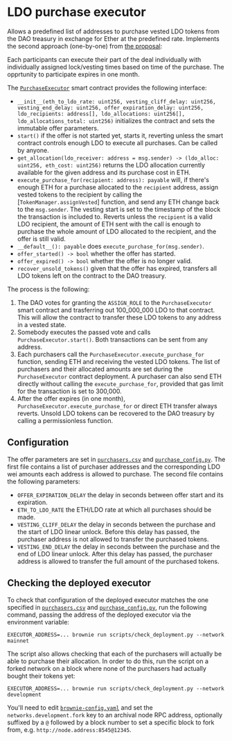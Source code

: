# LDO purchase executor

Allows a predefined list of addresses to purchase vested LDO tokens
from the DAO treasury in exchange for Ether at the predefined rate.
Implements the second approach (one-by-one) from
[the proposal](https://hackmd.io/@skozin/BkJR_UdSd):

Each participants can execute their part of the deal individually with individually assigned lock/vesting times based on time of the purchase. The opprtunity to participate expires in one month.

The [`PurchaseExecutor`](./contracts/PurchaseExecutor.vy) smart contract provides the following interface:

* `__init__(eth_to_ldo_rate: uint256, vesting_cliff_delay: uint256, vesting_end_delay: uint256, offer_expiration_delay: uint256, ldo_recipients: address[], ldo_allocations: uint256[], ldo_allocations_total: uint256)` initializes the contract and sets the immutable offer parameters.
* `start()` if the offer is not started yet, starts it, reverting unless the smart contract controls enough LDO to execute all purchases. Can be called by anyone.
* `get_allocation(ldo_receiver: address = msg.sender) -> (ldo_alloc: uint256, eth_cost: uint256)` returns the LDO allocation currently available for the given address and its purchase cost in ETH.
* `execute_purchase_for(recipient: address): payable` will, if there's enough ETH for a purchase allocated to the `recipient` address, assign vested tokens to the recipient by calling the [`TokenManager.assignVested`] function, and send any ETH change back to the `msg.sender`. The vesting start is set to the timestamp of the block the transaction is included to. Reverts unless the `recipient` is a valid LDO recipient, the amount of ETH sent with the call is enough to purchase the whole amount of LDO allocated to the recipient, and the offer is still valid.
* `__default__(): payable` does `execute_purchase_for(msg.sender)`.
* `offer_started() -> bool` whether the offer has started.
* `offer_expired() -> bool` whether the offer is no longer valid.
* `recover_unsold_tokens()` given that the offer has expired, transfers all LDO tokens left on the contract to the DAO treasury.

The process is the following:

1. The DAO votes for granting the `ASSIGN_ROLE` to the `PurchaseExecutor` smart contract and trasferring out 100_000_000 LDO to that contract. This will allow the contract to transfer these LDO tokens to any address in a vested state.
2. Somebody executes the passed vote and calls `PurchaseExecutor.start()`. Both transactions can be sent from any address.
3. Each purchasers call the `PurchaseExecutor.execute_purchase_for` function, sending ETH and receiving the vested LDO tokens. The list of purchasers and their allocated amounts are set during the `PurchaseExecutor` contract deployment. A purchaser can also send ETH directly without calling the `execute_purchase_for`, provided that gas limit for the transaction is set to 300,000.
4. After the offer expires (in one month), `PurchaseExecutor.execute_purchase_for` or direct ETH transfer always reverts. Unsold LDO tokens can be recovered to the DAO treasury by calling a permissionless function.


## Configuration

The offer parameters are set in [`purchasers.csv`] and [`purchase_config.py`]. The first file contains a list of purchaser addresses and the corresponding LDO wei amounts each address is allowed to purchase. The second file contains the following parameters:

* `OFFER_EXPIRATION_DELAY` the delay in seconds between offer start and its expiration.
* `ETH_TO_LDO_RATE` the ETH/LDO rate at which all purchases should be made.
* `VESTING_CLIFF_DELAY` the delay in seconds between the purchase and the start of LDO linear unlock. Before this delay has passed, the purchaser address is not allowed to transfer the purchased tokens.
* `VESTING_END_DELAY` the delay in seconds between the purchase and the end of LDO linear unlock. After this delay has passed, the purchaser address is allowed to transfer the full amount of the purchased tokens.

[`purchase_config.py`]: ./purchase_config.py
[`purchasers.csv`]: ./purchasers.csv


## Checking the deployed executor

To check that configuration of the deployed executor matches the one specified in [`purchasers.csv`] and [`purchase_config.py`], run the following command, passing the address of the deployed executor via the environment variable:

```
EXECUTOR_ADDRESS=... brownie run scripts/check_deployment.py --network mainnet
```

The script also allows checking that each of the purchasers will actually be able to purchase their allocation. In order to do this, run the script on a forked network on a block where none of the purchasers had actually bought their tokens yet:

```
EXECUTOR_ADDRESS=... brownie run scripts/check_deployment.py --network development
```

You'll need to edit [`brownie-config.yaml`](./brownie-config.yaml) and set the `networks.development.fork` key to an archival node RPC address, optionally suffixed by a `@` followed by a block number to set a specific block to fork from, e.g. `http://node.address:8545@12345`.

